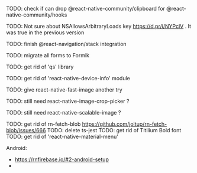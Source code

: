 TODO: check if can drop @react-native-community/clipboard for @react-native-community/hooks

TODO: Not sure about NSAllowsArbitraryLoads key https://d.pr/i/NYPclV . It was true in the previous version

TODO: finish @react-navigation/stack integration

TODO: migrate all forms to Formik

TODO: get rid of 'qs' library

TODO: get rid of 'react-native-device-info' module

TODO: give react-native-fast-image another try

TODO: still need react-native-image-crop-picker ?

TODO: still need react-native-scalable-image ?

TODO: get rid of rn-fetch-blob https://github.com/joltup/rn-fetch-blob/issues/666
TODO: delete ts-jest
TODO: get rid of Titilium Bold font
TODO: get rid of 'react-native-material-menu'

Android:

- https://rnfirebase.io/#2-android-setup
-
